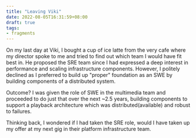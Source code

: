 ```yaml
---
title: "Leaving Viki"
date: 2022-08-05T16:31:59+08:00
draft: true
tags:
- fragments
---
```


On my last day at Viki, I bought a cup of ice latte from the very cafe where my
director spoke to me and tried to find out which team I would have fit best in.
He proposed the SRE team since I had expressed a deep interest in performance
and scaling infrastructure components. However, I politely declined as
I preferred to build up "proper" foundation as an SWE by building components of
a distributed system.

Outcome? I was given the role of SWE in the multimedia team and proceeded to do
just that over the next ~2.5 years, building components to support a playback architecture which was
distributed(available) and robust to failures. 

Thinking back, I wondered if I had taken the SRE role, would I have taken up my
offer at my next gig in their platform infrastructure team.

